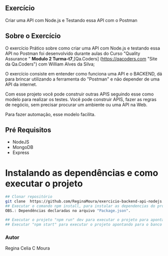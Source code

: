 ## Exercício 
Criar uma API com Node.js e Testando essa API com o Postman

## Sobre o Exercício

O exercício Prático sobre como criar uma API com Node.js e testando essa API no Postman foi desenvolvido durante aulas do Curso "Quality Assurance " **Modulo 2 Turma-t7**,[Qa.Coders] (https://qacoders.com "Site da Qa.Coders") com William Alves da Silva;

O exercício consiste em entender como funciona uma API e o BACKEND, dá para brincar utilizando a ferramenta do "Postman" e não depender de uma API da internet. 

Com esse projeto você pode construir outras APIS seguindo esse como modelo para realizar os testes. 
Você pode construir APIS, fazer as regras de negócio, sem precisar procurar um ambiente ou uma API na Web.  

Para fazer automação, esse modelo facilita. 

## Pré Requisitos 
- NodeJS 
- MongoDB 
- Express  

# Instalando as dependências e como executar o projeto  
```bash 
## Clonar repositório 
git clone  https://github.com/ReginaMoura/exercicio-backend-api-nodejs.git
## Executar o comando npm install, para instalar as dependencias do projeto.
OBS.: Dependências declaradas no arquivo "Package.json".

## Executar o projeto "npm run" dev para executar o projeto para apontar o ambiente local.
## Executar "npm start" para executar o projeto apontando para o banco de dados de produção.

```   
### Autor  
Regina Celia C Moura